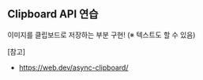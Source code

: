 ## Clipboard API 연습

이미지를 클립보드로 저장하는 부분 구현!
(※ 텍스트도 할 수 있음)

[참고]
- https://web.dev/async-clipboard/

